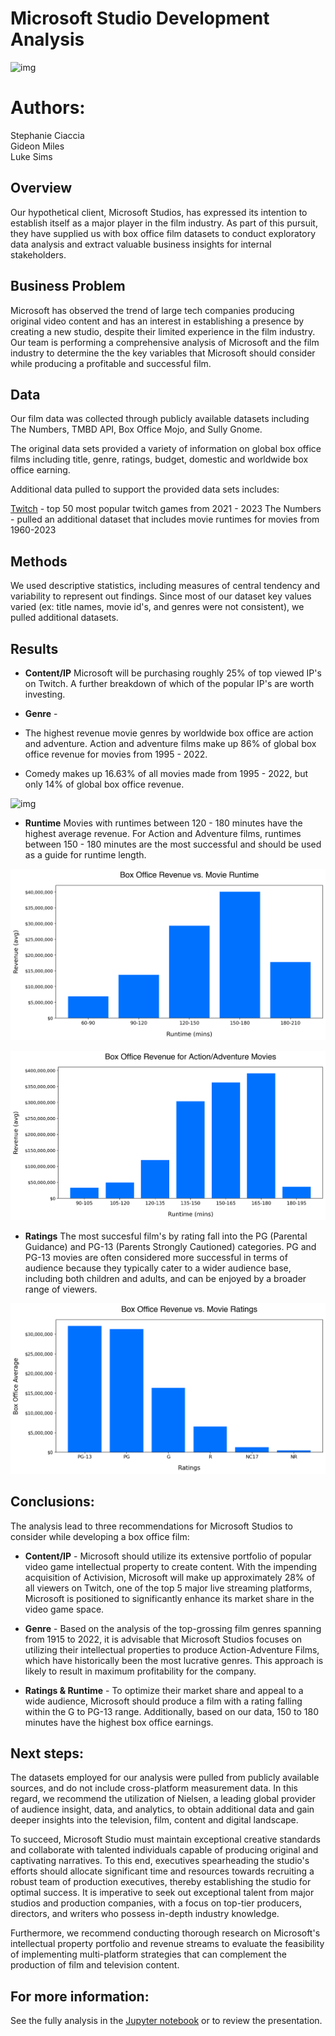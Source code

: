 # Microsoft Studio Development Analysis

![img](https://www.inf1ntech.com/wp-content/uploads/2022/12/Microsoft-Activision-Blizzard.png)

# Authors: 

Stephanie Ciaccia
<br>
Gideon Miles
<br>
Luke Sims
<br>

## Overview

Our hypothetical client, Microsoft Studios, has expressed its intention to establish itself as a major player in the film industry. As part of this pursuit, they have supplied us with box office film datasets to conduct exploratory data analysis and extract valuable business insights for internal stakeholders.

## Business Problem

Microsoft has observed the trend of large tech companies producing original video content and has an interest in establishing a presence by creating a new studio, despite their limited experience in the film industry. Our team is performing a comprehensive analysis of Microsoft and the film industry to determine the the key variables that Microsoft should consider while producing a profitable and successful film.


## Data

Our film data was collected through publicly available datasets including The Numbers, TMBD API, Box Office Mojo, and Sully Gnome.

The original data sets provided a variety of information on global box office films including title, genre, ratings, budget, domestic and worldwide box office earning. 

Additional data pulled to support the provided data sets includes:

[Twitch](https://sullygnome.com/games/365/watched) - top 50 most popular twitch games from 2021 - 2023
The Numbers - pulled an additional dataset that includes movie runtimes for movies from 1960-2023


## Methods

We used descriptive statistics, including measures of central tendency and variability to represent out findings. Since most of our dataset key values varied (ex: title names, movie id's, and genres were not consistent), we pulled additional datasets.


## Results

- **Content/IP** Microsoft will be purchasing roughly 25% of top viewed IP's on Twitch. A further breakdown of which of the popular IP's are worth investing.


- **Genre** -
- The highest revenue movie genres by worldwide box office are action and adventure. Action and adventure films make up 86% of global box office revenue for movies from 1995 - 2022. 
- Comedy makes up 16.63% of all movies made from 1995 - 2022, but only 14% of global box office revenue.

![img](./images/movie_genre_box_office.png)

- **Runtime** Movies with runtimes between 120 - 180 minutes have the highest average revenue. For Action and Adventure films, runtimes between 150 - 180 minutes are the most successful and should be used as a guide for runtime length.

![img](./images/box_office_revenue_runtime.png)

![img](./images/action_adventure_revenue.png)

- **Ratings** The most succesful film's by rating fall into the PG (Parental Guidance) and PG-13 (Parents Strongly Cautioned) categories. PG and PG-13 movies are often considered more successful in terms of audience because they typically cater to a wider audience base, including both children and adults, and can be enjoyed by a broader range of viewers. 

![img](./images/box_office_revenue_ratings.png)

## Conclusions:

The analysis lead to three recommendations for Microsoft Studios to consider while developing a box office film:

- **Content/IP** - Microsoft should utilize its extensive portfolio of popular video game intellectual property to create content. With the impending acquisition of Activision, Microsoft will make up approximately 28% of all viewers on Twitch, one of the top 5 major live streaming platforms, Microsoft is positioned to significantly enhance its market share in the video game space.

- **Genre** - Based on the analysis of the top-grossing film genres spanning from 1915 to 2022, it is advisable that Microsoft Studios focuses on utilizing their intellectual properties to produce Action-Adventure Films, which have historically been the most lucrative genres. This approach is likely to result in maximum profitability for the company.

- **Ratings & Runtime** - To optimize their market share and appeal to a wide audience, Microsoft should produce a film with a rating falling within the G to PG-13 range. Additionally, based on our data, 150 to 180 minutes have the highest box office earnings. 



## Next steps:

The datasets employed for our analysis were pulled from publicly available sources, and do not include cross-platform measurement data. In this regard, we recommend the utilization of Nielsen, a leading global provider of audience insight, data, and analytics, to obtain additional data and gain deeper insights into the television, film, content and digital landscape. 

To succeed, Microsoft Studio must maintain exceptional creative standards and collaborate with talented individuals capable of producing original and captivating narratives. To this end, executives spearheading the studio's efforts should allocate significant time and resources towards recruiting a robust team of production executives, thereby establishing the studio for optimal success. It is imperative to seek out exceptional talent from major studios and production companies, with a focus on top-tier producers, directors, and writers who possess in-depth industry knowledge.

Furthermore, we recommend conducting thorough research on Microsoft's intellectual property portfolio and revenue streams to evaluate the feasibility of implementing multi-platform strategies that can complement the production of film and television content.


## For more information:

See the fully analysis in the [Jupyter notebook](https://github.com/stephcia/Microsoft_Film_Project) or to review the presentation.


